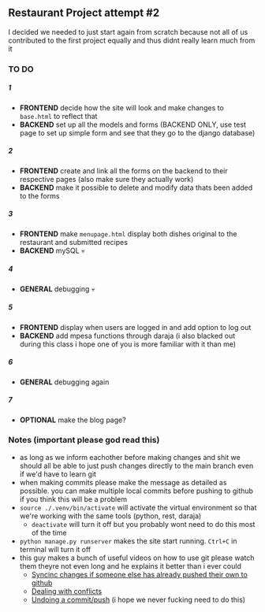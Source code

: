 ## Restaurant Project attempt #2
I decided we needed to just start again from scratch because not all of us contributed to the first project equally and thus didnt really learn much from it

### TO DO
##### 1
  - **FRONTEND** decide how the site will look and make changes to `base.html` to reflect that
  - **BACKEND** set up all the models and forms (BACKEND ONLY, use test page to set up simple form and see that they go to the django database)
##### 2
  - **FRONTEND** create and link all the forms on the backend to their respective pages (also make sure they actually work)
  - **BACKEND** make it possible to delete and modify data thats been added to the forms
##### 3
  - **FRONTEND** make `menupage.html` display both dishes original to the restaurant and submitted recipes
  - **BACKEND** mySQL :skull:
##### 4
  - **GENERAL** debugging :skull:
##### 5
  - **FRONTEND** display when users are logged in and add option to log out
  - **BACKEND** add mpesa functions through daraja (i also blacked out during this class i hope one of you is more familiar with it than me)
##### 6
  - **GENERAL** debugging again
##### 7
  - **OPTIONAL** make the blog page?

### Notes (important please god read this)
- as long as we inform eachother before making changes and shit we should all be able to just push changes directly to the main branch even if we'd have to learn git
- when making commits please make the message as detailed as possible. you can make multiple local commits before pushing to github if you think this will be a problem
- `source ./.venv/bin/activate` will activate the virtual environment so that we're working with the same tools (python, rest, daraja)
  - `deactivate` will turn it off but you probably wont need to do this most of the time
- `python manage.py runserver` makes the site start running. `Ctrl+C` in terminal will turn it off
- this guy makes a bunch of useful videos on how to use git please watch them theyre not even long and he explains it better than i ever could
  - [Syncinc changes if someone else has already pushed their own to github](https://youtu.be/xN1-2p06Urc?si=jLOki01UYNA8-Cuv)
  - [Dealing with conflicts](https://youtu.be/DloR0BOGNU0?si=Sq-sqh5ZQSgTwKsq)
  - [Undoing a commit/push](https://youtu.be/GytsxgB4-HU?si=DAcWHI6h2iyov1aO) (i hope we never fucking need to do this)
